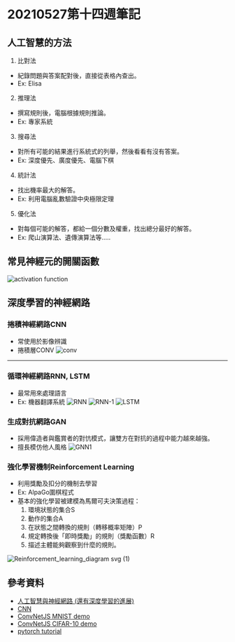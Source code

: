 # 20210527第十四週筆記
## 人工智慧的方法
1. 比對法
* 紀錄問題與答案配對後，直接從表格內查出。
* Ex: Elisa
2. 推理法
* 撰寫規則後，電腦根據規則推論。
* Ex: 專家系統
3. 搜尋法
* 對所有可能的結果進行系統式的列舉，然後看看有沒有答案。
* Ex: 深度優先、廣度優先、電腦下棋
4. 統計法
* 找出機率最大的解答。
* Ex: 利用電腦亂數驗證中央極限定理
5. 優化法
* 對每個可能的解答，都給一個分數及權重，找出總分最好的解答。
* Ex: 爬山演算法、遺傳演算法等.....
## 常見神經元的開關函數
![activation function](https://user-images.githubusercontent.com/62127656/120191675-cf878400-c24c-11eb-84e8-91a9d9ceef0d.PNG)
## 深度學習的神經網路
### 捲積神經網路CNN
* 常使用於影像辨識
* 捲積層CONV
![conv](https://user-images.githubusercontent.com/62127656/120192884-54bf6880-c24e-11eb-8b46-1c201bcff04d.PNG)
---
### 循環神經網路RNN, LSTM
* 最常用來處理語言
* Ex: 機器翻譯系統
![RNN](https://user-images.githubusercontent.com/62127656/120197498-96064700-c253-11eb-852a-6602749ec1d2.PNG)
![RNN-1](https://user-images.githubusercontent.com/62127656/120197661-c77f1280-c253-11eb-8886-dc0cb660dbe9.PNG)
![LSTM](https://user-images.githubusercontent.com/62127656/120198054-4aa06880-c254-11eb-95eb-6351a2a749c1.PNG)
### 生成對抗網路GAN
* 採用偉造者與鑑賞者的對忼模式，讓雙方在對抗的過程中能力越來越強。
* 擅長模仿他人風格
![GNN1](https://user-images.githubusercontent.com/62127656/120198884-33ae4600-c255-11eb-89e0-50d95ac5174f.PNG)
### 強化學習機制Reinforcement Learning
* 利用獎勵及扣分的機制去學習
* Ex: AlpaGo圍棋程式
* 基本的強化學習被建模為馬爾可夫決策過程：
  1. 環境狀態的集合S
  2. 動作的集合A
  3. 在狀態之間轉換的規則（轉移概率矩陣）P
  4. 規定轉換後「即時獎勵」的規則（獎勵函數）R
  5. 描述主體能夠觀察到什麼的規則。
  
 ![Reinforcement_learning_diagram svg (1)](https://user-images.githubusercontent.com/62127656/120202364-18453a00-c259-11eb-8d35-9a7561c0a2aa.png)

## 參考資料
* [人工智慧與神經網路 (還有深度學習的進展)](https://www.slideshare.net/ccckmit/ss-94563680)
* [CNN](https://cs.stanford.edu/people/karpathy/convnetjs/)
* [ConvNetJS MNIST demo](https://cs.stanford.edu/people/karpathy/convnetjs/demo/mnist.html)
* [ConvNetJS CIFAR-10 demo](https://cs.stanford.edu/people/karpathy/convnetjs/demo/cifar10.html)
* [pytorch tutorial](https://github.com/yunjey/pytorch-tutorial)
